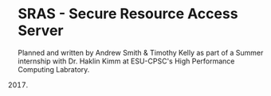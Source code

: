 # SRAS - Secure Resource Access Server

Planned and written by Andrew Smith & Timothy Kelly
as part of a Summer internship with Dr. Haklin Kimm
at ESU-CPSC's High Performance Computing Labratory.

2017.